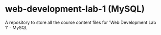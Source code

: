 # web-development-lab-1 (MySQL)
A repository to store all the course content files for 'Web Development Lab 1' - MySQL
